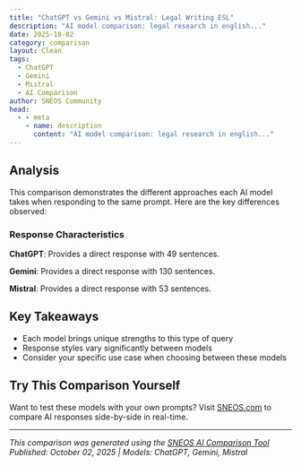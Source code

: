 ```yaml
---
title: "ChatGPT vs Gemini vs Mistral: Legal Writing ESL"
description: "AI model comparison: legal research in english..."
date: 2025-10-02
category: comparison
layout: Clean
tags:
  - ChatGPT
  - Gemini
  - Mistral
  - AI Comparison
author: SNEOS Community
head:
  - - meta
    - name: description
      content: "AI model comparison: legal research in english..."
---
```


<ChatComparison
  title="ChatGPT vs Gemini vs Mistral: Legal Writing ESL"
  prompt="legal research in english"
  :responses='{
    "ChatGPT": "Legal research in English involves locating and understanding laws, statutes, regulations, case law, and legal principles relevant to a particular issue or question. If you want to conduct effective legal research in English, here are some key steps and tips:\n\n### Steps for Legal Research in English:\n\n1. **Identify the Legal Issue:**\n   - Clearly define what you need to find out. Is it about contract law, criminal law, intellectual property, etc.?\n\n2. **Consult Secondary Sources:**\n   - Start with secondary sources such as legal encyclopedias, textbooks, law review articles, or legal commentaries to get background information and context.\n   - Examples: Halsbury\u2019s Laws of England, American Jurisprudence (Am. Jur.), legal treatises.\n\n3. **Check Statutory Law:**\n   - Look for relevant statutes or codes. In many jurisdictions, laws are codified into statutes.\n   - Use official government websites or legal databases like Westlaw, LexisNexis, or government portals.\n\n4. **Search Case Law:**\n   - Find judicial decisions related to your issue. Case law helps interpret statutes and set precedents.\n   - Use databases such as Westlaw, LexisNexis, Google Scholar (case law section), or specific court websites.\n\n5. **Use Legal Databases and Online Resources:**\n   - Westlaw, LexisNexis, HeinOnline, JSTOR, Google Scholar, Justia, and official government sites provide comprehensive resources.\n   - Some are subscription-based; others offer free access.\n\n6. **Check Regulations and Administrative Rules:**\n   - Some legal areas are governed by administrative agencies. Check relevant agency websites for regulations.\n\n7. **Cite Your Sources Properly:**\n   - Use proper legal citation formats (e.g., Bluebook style in the U.S., OSCOLA in the UK).\n\n### Useful Tips:\n\n- Use **Boolean operators** (AND, OR, NOT) to refine search queries.\n- Utilize **headnotes** and **summaries** in case law databases to quickly understand cases.\n- Pay attention to **jurisdiction**; laws vary between countries and even states or provinces.\n- Keep notes of your sources, searches, and findings.\n\n### Example Resources for Legal Research in English:\n\n- **United States:**\n  - Cornell Legal Information Institute (LII): https://www.law.cornell.edu/\n  - Justia: https://www.justia.com/\n- **United Kingdom:**\n  - legislation.gov.uk for statutes and statutory instruments: https://www.legislation.gov.uk/\n- **International:**\n  - UN Treaty Collection: https://treaties.un.org/\n  - World Legal Information Institute (WorldLII): http://www.worldlii.org/\n\nIf you specify the jurisdiction or type of law, I can provide more tailored guidance.",
    "Gemini": "Okay, let\u0027s break down legal research in English. I\u0027ll cover key aspects and provide helpful resources.\n\n**What is Legal Research?**\n\nLegal research is the process of identifying and analyzing legal sources to support a legal argument, advise a client, or understand a legal issue.  It involves:\n\n*   **Identifying the Relevant Legal Issues:**  What is the specific question you need to answer?\n*   **Finding Applicable Law:**  Locating statutes, case law (court decisions), regulations, administrative rulings, constitutions, treaties, and other relevant legal authorities.\n*   **Analyzing and Interpreting the Law:**  Understanding the meaning and application of the law to the specific facts of your situation.\n*   **Evaluating the Authority of the Law:**  Determining whether the law is binding (mandatory) or persuasive, and whether it is still good law (not overturned or repealed).\n*   **Communicating Your Findings:**  Presenting your research in a clear, concise, and persuasive manner, typically in a legal memorandum, brief, or other legal document.\n\n**Key Sources of Law (in English-speaking Jurisdictions):**\n\n*   **Constitutions:** The fundamental law of a jurisdiction (e.g., the U.S. Constitution, the Canadian Constitution).  Define the structure of government and basic rights.\n*   **Statutes:** Laws enacted by legislative bodies (e.g., Congress in the U.S., Parliament in the UK).  Also called Acts.\n*   **Case Law (Common Law):**  Decisions of courts that interpret and apply the law.  Based on the principle of *stare decisis* (precedent), where courts follow previous decisions in similar cases.  Important in common law systems like the US, UK, Canada, Australia.\n*   **Regulations:** Rules and procedures issued by government agencies to implement statutes.\n*   **Administrative Rulings:** Decisions made by administrative agencies in specific cases.\n*   **Treaties:** Agreements between countries.\n*   **Ordinances:** Laws passed by local governments (e.g., cities, counties).\n\n**Steps in the Legal Research Process:**\n\n1.  **Understand the Facts:**  Gather all the relevant facts of the situation.  Who, what, when, where, why, and how?\n\n2.  **Identify the Legal Issues:**  Formulate the legal questions that need to be answered.  Use precise language.  Break down broad issues into smaller, more manageable questions.\n\n3.  **Develop a Research Plan:**  Outline the steps you will take to find the relevant law.  Consider the jurisdiction, the type of law involved, and the potential sources of information.\n\n4.  **Conduct the Research:**\n    *   **Start with Secondary Sources (Optional, but often helpful):**\n        *   **Legal Encyclopedias:**  Provide a general overview of legal topics (e.g., *American Jurisprudence*, *Corpus Juris Secundum*, *Halsbury\u0027s Laws of England*).\n        *   **Legal Treatises:**  In-depth scholarly works on specific areas of law (e.g., *Prosser and Keeton on Torts*).\n        *   **Law Review Articles:**  Articles written by legal scholars and practitioners that analyze legal issues.\n        *   **Restatements of the Law:**  Summaries of common law principles (primarily in the U.S.).\n    *   **Find Primary Authority:**\n        *   **Statutes:** Use online databases (e.g., Westlaw, LexisNexis, government websites) or print sources to find relevant statutes.  Use keywords and subject indexes.\n        *   **Case Law:**  Use online databases or print reporters to find relevant cases.  Use keywords, digests (indexes to case law), and citators (tools to track the history and validity of a case).\n        *   **Regulations:** Consult government websites or databases.\n\n5.  **Analyze and Evaluate the Law:**\n    *   **Read the Law Carefully:**  Pay close attention to the language of the statute, case, or regulation.\n    *   **Determine the Holding of a Case:**  Identify the specific legal principle that the court established.\n    *   **Distinguish Cases:**  Explain why a case is not applicable to your situation because of differences in the facts or the law.\n    *   **Check the Validity of the Law:**  Use citators (like KeyCite on Westlaw or Shepard\u0027s on LexisNexis) to determine whether a case has been overruled or a statute has been amended or repealed.  \u0022Shepardizing\u0022 or \u0022KeyCiting\u0022 a case is crucial to ensure it\u0027s still good law.\n\n6.  **Organize Your Findings:**  Create an outline or a chart to organize the relevant law and how it applies to the facts of your situation.\n\n7.  **Communicate Your Results:**  Write a legal memorandum, brief, or other legal document that clearly and concisely presents your research and analysis.  Cite your sources properly.\n\n**Tools and Resources:**\n\n*   **Westlaw and LexisNexis:**  Commercial legal research databases that provide access to a vast collection of legal materials, including statutes, cases, regulations, and secondary sources.  (Typically subscription-based)\n*   **Bloomberg Law:** Another major commercial legal research database.\n*   **Fastcase:**  A more affordable legal research service.\n*   **Google Scholar:** Can be useful for finding law review articles and some court decisions. (But use with caution as it\u0027s not comprehensive.)\n*   **Government Websites:**  Official websites of government agencies often provide access to statutes, regulations, and other legal information.  (e.g., US Government Printing Office (GPO), UK Legislation, Canadian Department of Justice)\n*   **Law Libraries:**  Provide access to print and online legal resources, as well as assistance from law librarians.\n*   **Legal Citators:**  KeyCite (Westlaw), Shepard\u0027s (LexisNexis) - tools for verifying the validity and precedential value of cases and statutes.\n\n**Important Considerations:**\n\n*   **Jurisdiction:**  The specific geographical area whose laws apply (e.g., federal law in the U.S., state law in California, law of England and Wales).\n*   **Type of Law:** The specific area of law involved (e.g., contract law, tort law, criminal law).\n*   **Authority:**  The weight or persuasiveness of a legal source.  Binding authority is law that courts *must* follow. Persuasive authority is law that courts *may* consider, but are not required to follow.\n*   **Currency:**  Ensure that the law you are relying on is up-to-date.  Check for amendments, repeals, and overruling decisions.\n*   **Citation:** Use proper citation formats (e.g., Bluebook, ALWD Citation Manual) to cite your sources.\n*   **Accuracy:**  Double-check your research to ensure that it is accurate and complete.\n\n**Tips for Effective Legal Research:**\n\n*   **Start Broad, Then Narrow:** Begin with general sources to get an overview of the topic, then focus on more specific sources.\n*   **Use Keywords Effectively:**  Experiment with different keywords and phrases to find relevant results.\n*   **Read Cases Carefully:**  Pay attention to the facts, the holding, and the reasoning of the court.\n*   **Shepardize or KeyCite Every Case:**  This is essential to ensure that the case is still good law.\n*   **Take Notes:**  Keep track of the sources you have consulted and the information you have found.\n*   **Be Organized:**  Keep your research materials organized so that you can easily find them later.\n*   **Seek Assistance:**  Don\u0027t be afraid to ask for help from a law librarian or a legal research expert.\n\n**Example Scenario:**\n\nLet\u0027s say you need to determine whether a contract is enforceable in the state of California.\n\n1.  **Facts:**  You have a written agreement between two parties.  You need to know if it meets the requirements for a valid contract under California law.\n2.  **Legal Issue:**  Is the contract enforceable under California law?\n3.  **Research Plan:**\n    *   Start with a legal encyclopedia (e.g., *California Jurisprudence*) to get an overview of contract law in California.\n    *   Search the California statutes for the relevant provisions of the California Civil Code relating to contracts.\n    *   Search California case law for cases interpreting those statutes and applying them to similar factual situations.\n4.  **Conduct Research:** Use Westlaw or LexisNexis to search for relevant statutes and cases. Use keywords such as \u0022contract,\u0022 \u0022enforcement,\u0022 \u0022elements,\u0022 \u0022consideration,\u0022 \u0022offer,\u0022 \u0022acceptance,\u0022 and \u0022California.\u0022\n5.  **Analyze:**  Read the statutes and cases carefully.  Determine whether the contract meets the requirements for a valid contract under California law (offer, acceptance, consideration, etc.).  Check to see if any defenses to enforcement apply (e.g., fraud, duress, illegality).\n6.  **Communicate:**  Write a legal memorandum summarizing your research and analysis, and explaining whether the contract is likely to be enforceable.\n\n**Disclaimer:**  I am an AI chatbot and cannot provide legal advice.  This information is for educational purposes only. If you have a legal issue, you should consult with a qualified attorney.\n",
    "Mistral": "Legal research in English involves finding and analyzing legal information to support a legal argument, understand a legal issue, or prepare for a legal proceeding. Here are some key steps and resources to help you conduct effective legal research in English:\n\n### Steps for Legal Research\n\n1. **Identify the Legal Issue**:\n   - Clearly define the legal question or issue you need to research.\n\n2. **Determine the Jurisdiction**:\n   - Identify the relevant jurisdiction (e.g., country, state, federal) as laws can vary significantly between different legal systems.\n\n3. **Use Secondary Sources**:\n   - Start with secondary sources such as legal encyclopedias, treatises, law reviews, and legal periodicals to get an overview of the topic.\n   - Examples: *American Jurisprudence (AmJur)*, *Corpus Juris Secundum (CJS)*, *Halsbury\u0027s Laws of England*.\n\n4. **Consult Primary Sources**:\n   - Primary sources include statutes, regulations, case law, and administrative decisions.\n   - Examples: *United States Code (USC)*, *Code of Federal Regulations (CFR)*, *Federal Reporter (F.)*, *English Reports (ER)*.\n\n5. **Use Legal Databases**:\n   - Utilize legal databases to access a wide range of legal materials.\n   - Examples: Westlaw, LexisNexis, HeinOnline, Justis, BAILII (British and Irish Legal Information Institute).\n\n6. **Analyze and Synthesize Information**:\n   - Review and analyze the information gathered to understand the legal principles and precedents.\n   - Synthesize the information to form a coherent legal argument.\n\n7. **Cite Sources Properly**:\n   - Use appropriate legal citation formats such as the Bluebook (for U.S. legal citations) or OSCOLA (for UK legal citations).\n\n### Key Resources\n\n1. **Legal Encyclopedias**:\n   - *American Jurisprudence (AmJur)*\n   - *Corpus Juris Secundum (CJS)*\n   - *Halsbury\u0027s Laws of England*\n\n2. **Statutes and Regulations**:\n   - *United States Code (USC)*\n   - *Code of Federal Regulations (CFR)*\n   - *Statutes at Large*\n   - *UK Statutes*\n\n3. **Case Law**:\n   - *Federal Reporter (F.)*\n   - *Federal Supplement (F. Supp.)*\n   - *English Reports (ER)*\n   - *All England Law Reports (All ER)*\n\n4. **Legal Databases**:\n   - **Westlaw**: Comprehensive database for U.S. legal materials.\n   - **LexisNexis**: Extensive database for legal and news information.\n   - **HeinOnline**: Archive of legal journals, treaties, and historical legal materials.\n   - **Justis**: UK legal database.\n   - **BAILII**: Free access to British and Irish case law and legislation.\n\n5. **Legal Journals and Periodicals**:\n   - *Harvard Law Review*\n   - *Yale Law Journal*\n   - *Law Quarterly Review*\n   - *Modern Law Review*\n\n6. **Legal Treatises and Textbooks**:\n   - *Black\u0027s Law Dictionary*\n   - *Wigmore on Evidence*\n   - *Chitty on Contracts*\n\n### Tips for Effective Legal Research\n\n1. **Start Broad**:\n   - Begin with general sources to get a broad understanding of the topic.\n\n2. **Narrow Down**:\n   - Use specific keywords and phrases to narrow down your search as you delve deeper into the topic.\n\n3. **Use Boolean Operators**:\n   - Utilize Boolean operators (AND, OR, NOT) to refine your search queries.\n\n4. **Check Citations**:\n   - Follow citations in cases and articles to find related and authoritative sources.\n\n5. **Stay Updated**:\n   - Keep track of recent developments in the law, as legal principles and precedents can change over time.\n\n6. **Consult a Librarian**:\n   - If you\u0027re stuck, consult a legal librarian who can provide guidance and access to specialized resources.\n\nBy following these steps and utilizing the resources mentioned, you can conduct thorough and effective legal research in English."
  }'
  published-date="00:42"
/>

## Analysis

This comparison demonstrates the different approaches each AI model takes when responding to the same prompt. Here are the key differences observed:

### Response Characteristics

**ChatGPT**: Provides a direct response with 49 sentences. 

**Gemini**: Provides a direct response with 130 sentences. 

**Mistral**: Provides a direct response with 53 sentences. 

## Key Takeaways

- Each model brings unique strengths to this type of query
- Response styles vary significantly between models
- Consider your specific use case when choosing between these models

## Try This Comparison Yourself

Want to test these models with your own prompts? Visit [SNEOS.com](https://sneos.com) to compare AI responses side-by-side in real-time.

---

*This comparison was generated using the [SNEOS AI Comparison Tool](https://sneos.com)*
*Published: October 02, 2025 | Models: ChatGPT, Gemini, Mistral*
